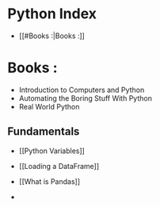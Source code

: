 # Python Index


- [[#Books :|Books :]]

#  Books :
- Introduction to Computers and Python
- Automating the Boring Stuff With Python
- Real World Python

















## Fundamentals

- [[Python Variables]]
- [[Loading a DataFrame]]



- [[What is Pandas]]
- 